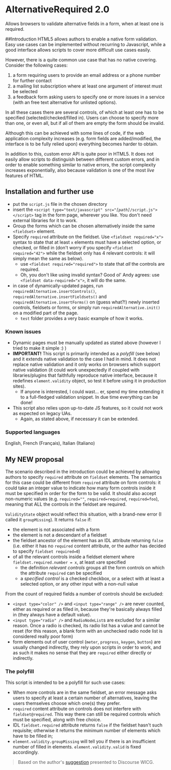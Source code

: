 # AlternativeRequired 2.0
Allows browsers to validate alternative fields in a form, when at least one is required.

##Introduction
HTML5 allows authors to enable a native form validation. Easy use cases can be implemented without recurring to Javascript, while a good interface allows scripts to cover more difficult use cases easily.

However, there is a quite common use case that has no native covering. Consider the following cases:

1. a form requiring users to provide an email address or a phone number for further contact
2. a mailing list subscription where at least one argument of interest must be selected
3. a feedback form asking users to specify one or more issues in a service (with an free text alternative for unlisted options). 

In all these cases there are several controls, of which at least one has to be specified (selected/checked/filled in). Users can choose to specify more than one, or even all, but if all of them are empty the form should be invalid.

Although this can be achieved with some lines of code, if the web application complexity increases (e.g. form fields are added/modified, the interface is to be fully relied upon) everything becomes harder to obtain.

In addition to this, custom error API is quite poor in HTML5. It does not easily allow scripts to distinguish between different custom errors, and in order to enable something similar to native errors, the script complexity increases exponentially, also because validation is one of the most *live* features of HTML.

## Installation and further use
* put the `script.js` file in the chosen directory
* insert the `<script type="text/javascript" src="`*`[path]`*`/script.js"></script>` tag in the form page, wherever you like. You don't need external libraries for it to work.
* Group the forms which can be chosen alternatively inside the same `<fieldset>` element.
* Specify `required` attribute on the fieldset. Use `<fieldset required="x">` syntax to state that at least `x` elements must have a selected option, or checked, or filled in (don't worry if you specify `<fieldset required="42">` while the fieldset only has 4 relevant controls: it will simply mean the same as below).
  * use `<fieldset required="required">` to state that *all* the controls are required.
  * Oh, you don't like using invalid syntax? Good ol' Andy agrees: use `<fieldset data-required="x">`, it will do the same.
* in case of dynamically-updated pages, run `requiredAlternative.insertControls()`, `requiredAlternative.insertFieldsets()` and `requiredAlternative.insertForms()` on (guess what?!) newly inserted controls, fieldsets or forms, or simply run `requiredAlternative.init()` on a modified part of the page.
  * `test` folder provides a very basic example of how it works.

### Known issues
- Dynamic pages must be manually updated as stated above (however I tried to make it simple :) )
- **IMPORTANT!** This script is primarily intended as a *polyfill* (see below) and it extends native validation to the case I had in mind. It does not replace native validation and it only works on browsers which support native validation (it could work unexpectedly if coupled with libraries/plugins that faithfully reproduce native interface, because it redefines `element.validity` object, so test it before using it in production sites).
  - If anyone is interested, I could wast... er, spend my time extending it to a full-fledged validation snippet. In due time everything can be done!
- This script also relies upon up-to-date JS features, so it could not work as expected on legacy UAs.
  - Again, as stated above, if necessary it can be extended.

### Supported languages
English, French (Français), Italian (Italiano)

## My NEW proposal
The scenario described in the introduction could be achieved by allowing authors to specify `required` attribute on `fieldset` elements. The semantics for this case could be different from `required` attribute on form controls: it could take an integer value to indicate how many form controls inside it must be specified in order for the form to be valid. It should also accept non-numeric values (e.g. `required=""`, `required=required`, `required=foo`), meaning that ALL the controls in the fieldset are required.

`ValidityState` object would reflect this situation, with a brand-new error (I called it `groupMissing`). It returns `false` if:
* the element is not associated with a form
* the element is not a descendant of a fieldset
* the fieldset ancestor of the element has an IDL attribute returning `false` (i.e. either it has no `required` content attribute, or the author has decided to specify `fieldset required=0`)
* of all the relevant controls inside a fieldset element where `fieldset.required.number = x`, at least `x`are specified 
  * the definition *relevant controls* groups all the form controls on which the attribute `required` can be specified
  * a *specified control* is a checked checkbox, or a select with at least a selected option, or any other input with a non-null value 

From the count of required fields a number of controls should be excluded:
* `<input type="color" />` and `<input type="range" />` are never counted, either as required or as filled in, because they're basically always filled in (they always have a default value).
* `<input type="radio" />` and `RadioNodeList`s are excluded for a similar reason. Once a radio is checked, its radio list has a value and cannot be reset (for this reason, a blank form with an unchecked radio node list is considered really poor form)
* form elements out of user control (`meter`, `progress`, `keygen`, `button`) are usually changed indirectly, they rely upon scripts in order to work, and as such it makes no sense that they are `required` either directly or indirectly. 

### The polyfill
This script is intended to be a polyfill for such use cases:
* When more controls are in the same fieldset, an error message asks users to specify at least a certain number of alternatives, leaving the users themselves choose which one(s) they prefer.
* `required` content attribute on controls does not interfere with `fieldset@required`. This way there can still be required controls which must be specified, along with free choice.
* IDL `fieldset.required` attribute returns `false` if the fieldset hasn't such requisite; otherwise it returns the minimum number of elements which have to be filled in;
* `element.validity.groupMissing` will tell you if there is an insufficient number of filled in elements. `element.validity.valid` is fixed accordingly.

> Based on the author's [suggestion](https://discourse.wicg.io/t/required-attribute-and-alternatives/1260) presented to Discourse WICG.
